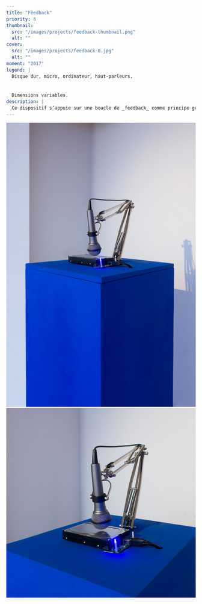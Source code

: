 ```yaml
---
title: "Feedback"
priority: 8
thumbnail:
  src: "/images/projects/feedback-thumbnail.png"
  alt: ""
cover:
  src: "/images/projects/feedback-0.jpg"
  alt: ""
moment: "2017"
legend: |
  Disque dur, micro, ordinateur, haut-parleurs.


  Dimensions variables.
description: |
  Ce dispositif s’appuie sur une boucle de _feedback_ comme principe générateur. Un micro enregistre les sonorités émises lors de l’enregistrement des données sur un disque dur. La captation du micro est directement inscrite sur le disque. L’enregistrement sonore devient lui-même la source de son propre enregistrement, un dialogue entre le support et la nature des informations qu’il génère. Le dispositif questionne le passage constant de l’information du numérique à l’analogique.
---
```


![](/images/projects/feedback-1.jpg)
![](/images/projects/feedback-2.jpg)

<lite-vimeo videoid="208955887">
</lite-vimeo>

